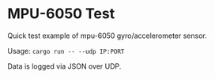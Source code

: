 # MPU-6050 Test

Quick test example of mpu-6050 gyro/accelerometer sensor.

Usage: `cargo run -- --udp IP:PORT`

Data is logged via JSON over UDP.
